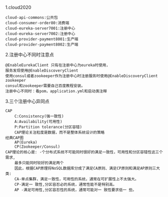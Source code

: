 1.cloud2020

    cloud-api-commons:公共包 
    cloud-consumer-order80:消费端
    cloud-eureka-server7001:注册中心
    cloud-eureka-server7002:注册中心
    cloud-provider-payment8001:生产端
    cloud-provider-payment8002:生产端

2.注册中心不同时注意点

    @EnableEurekaClient 只有在注册中心为eureka时使用，
    服务发现使用@EnableDiscoveryClient
    使用consul或者zookeeper作为注册中心时注册服务时使用@EnableDiscoveryClient
    zookeeper
    consul和zookeeper需要自己百度教程安装。
    注册中心不同时：看pom，application.yml和启动类注释
    
 3.三个注册中心异同点

    CAP
    	C:Consistency(强一致性)
    	A:Availability(可用性)
    	P:Partition tolerance(分区容错)
    	CAP理论关注粒度是数据，而不是整体系统设计的策略
    经典CAP图
    	AP(Eureka)
    	CP(Zookeeper/Consul)
    CAP理论的核心是: -个分布式系统不可能同时很好的满足一致性，可用性和分区容错性这三个需求,
        最多只能同时较好的满足两个
        因此，根据CAP原理将NoSQL数据库分成了满足CA原则、满足CP原则和满足AP原则三大类:
        CA-单点集群，满足一致性，可用性的系统，通常在可扩展性上不太强大。
        CP-满足一 致性,分区容忍必的系统，通常性能不是特别高。
        AP -满足可用性,分区容忍性的系统，通常可能对一 致性要求低一 些。
